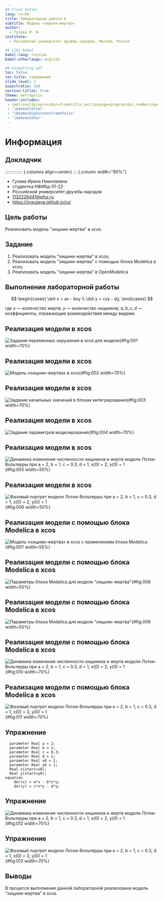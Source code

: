 ```yaml
---
## Front matter
lang: ru-RU
title: Лабораторная работа 6
subtitle: Модель «хищник–жертва»
author:
  - Гузева И. Н.
institute:
  - Российский университет дружбы народов, Москва, Россия

## i18n babel
babel-lang: russian
babel-otherlangs: english

## Formatting pdf
toc: false
toc-title: Содержание
slide_level: 2
aspectratio: 169
section-titles: true
theme: metropolis
header-includes:
 - \metroset{progressbar=frametitle,sectionpage=progressbar,numbering=fraction}
 - '\makeatletter'
 - '\beamer@ignorenonframefalse'
 - '\makeatother'
---
```


# Информация

## Докладчик

:::::::::::::: {.columns align=center}
::: {.column width="60%"}

  * Гузева Ирина Николаевна
  * студентка НФИбд-01-22
  * Российский университет дружбы народов
  * [1132226441@pfur.ru](mailto:1132226441@pfur.ru)
  * <https://inguzeva.github.io/ru/>


## Цель работы

Реализовать модель "хищник-жертва" в *xcos*.

## Задание

1. Реализовать модель "хищник-жертва" в xcos;
2. Реализовать модель "хищник-жертва" с помощью блока Modelica в xcos;
3. Реализовать модель "хищник-жертва" в OpenModelica

## Выполнение лабораторной работы

$$
\begin{cases}
  \dot x = ax - bxy \\
  \dot y = cxy - dy,
\end{cases}
$$

где $x$ — количество жертв; $y$ — количество хищников; $a, b, c, d$ — коэффициенты, отражающие взаимодействия между видами.

## Реализация модели в xcos

![Задание переменных окружения в xcos для модели](image/1.png){#fig:001 width=70%}

## Реализация модели в xcos

![Модель «хищник–жертва» в xcos](image/2.png){#fig:002 width=70%}

## Реализация модели в xcos

![Задание начальных значений в блоках интегрирования](image/3.png){#fig:003 width=70%}

## Реализация модели в xcos

![Задание параметров моделирования](image/4.png){#fig:004 width=70%}

## Реализация модели в xcos

![Динамика изменения численности хищников и жертв модели Лотки-Вольтерры при $a = 2, b = 1, c = 0.3, d = 1, x(0) = 2, y(0) = 1$](image/5.png){#fig:005 width=50%}

## Реализация модели в xcos

![Фазовый портрет модели Лотки-Вольтерры при $a = 2, b = 1, c = 0.3, d = 1, x(0) = 2, y(0) = 1$](image/6.png){#fig:006 width=50%}

## Реализация модели с помощью блока Modelica в xcos

![Модель «хищник–жертва» в xcos с применением блока Modelica](image/7.png){#fig:007 width=55%}

## Реализация модели с помощью блока Modelica в xcos

![Параметры блока Modelica для модели "хищник–жертва"](image/8.png){#fig:008 width=50%}

## Реализация модели с помощью блока Modelica в xcos

![Параметры блока Modelica для модели "хищник–жертва"](image/9.png){#fig:009 width=50%}

## Реализация модели с помощью блока Modelica в xcos

![Динамика изменения численности хищников и жертв модели Лотки-Вольтерры при $a = 2, b = 1, c = 0.3, d = 1, x(0) = 2, y(0) = 1$](image/10.png){#fig:010 width=70%}

## Реализация модели с помощью блока Modelica в xcos

![Фазовый портрет модели Лотки-Вольтерры при $a = 2, b = 1, c = 0.3, d = 1, x(0) = 2, y(0) = 1$](image/11.png){#fig:011 width=70%}

## Упражнение

```
  parameter Real a = 2;
  parameter Real b = 1;
  parameter Real c = 0.3;
  parameter Real d = 1;
  parameter Real x0 = 2;
  parameter Real y0 = 1;
  Real x(start=x0);
  Real y(start=y0);
equation
    der(x) = a*x - b*x*y;
    der(y) = c*x*y - d*y;
```

## Упражнение

![Динамика изменения численности хищников и жертв модели Лотки-Вольтерры при $a = 2, b = 1, c = 0.3, d = 1, x(0) = 2, y(0) = 1$](image/12.png){#fig:012 width=70%}

## Упражнение

![Фазовый портрет модели Лотки-Вольтерры при $a = 2, b = 1, c = 0.3, d = 1, x(0) = 2, y(0) = 1$](image/13.png){#fig:013 width=70%}

## Выводы

В процессе выполнения данной лабораторной реализована модель "хищник-жертва" в *xcos*.
